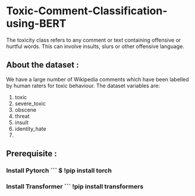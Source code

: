 # Toxic-Comment-Classification-using-BERT

The toxicity class refers to any comment or text containing offensive or hurtful words. This can involve insults, slurs or other offensive language.

## About the dataset :

We have a large number of Wikipedia comments which have been labelled by human raters for toxic behaviour. The dataset variables are:

1. toxic
2. severe_toxic
3. obscene
4. threat
5. insult
6. identity_hate
7. 
## Prerequisite :
### Install Pytorch  ``` $ !pip install torch
### Install Transformer ``` !pip install transformers
